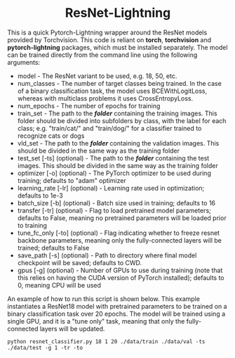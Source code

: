 <h1><center>ResNet-Lightning</center></h1> 

This is a quick Pytorch-Lightning wrapper around the ResNet models provided by Torchvision. This code is reliant on **torch**, **torchvision** and **pytorch-lightning** packages, which must be installed separately. The model can be trained directly from the command line using the following arguments:

* model - The ResNet variant to be used, e.g. 18, 50, etc.
* num_classes - The number of target classes being trained. In the case of a binary classification task, the model uses BCEWithLogitLoss, whereas with multiclass problems it uses CrossEntropyLoss.
* num_epochs - The number of epochs for training
* train_set - The path to the ***folder*** containing the training images. This folder should be divided into subfolders by class, with the label for each class; e.g. "train/cat/" and "train/dog/" for a classifier trained to recognize cats or dogs
* vld_set - The path to the ***folder*** containing the validation images. This should be divided in the same way as the training folder
* test_set [-ts] (optional) - The path to the ***folder*** containing the test images. This should be divided in the same way as the training folder
* optimizer [-o] (optional) - The PyTorch optimizer to be used during training; defaults to "adam" optimizer
* learning_rate [-lr] (optional) - Learning rate used in optimization; defaults to 1e-3
* batch_size [-b] (optional) - Batch size used in training; defaults to 16
* transfer [-tr] (optional) - Flag to load pretrained model parameters; defaults to False, meaning no pretrained parameters will be loaded prior to training
* tune_fc_only [-to] (optional) - Flag indicating whether to freeze resnet backbone parameters, meaning only the fully-connected layers will be trained; defaults to False
* save_path [-s] (optional) - Path to directory where final model checkpoint will be saved; defaults to CWD.
* gpus [-g] (optional) - Number of GPUs to use during training (note that this relies on having the CUDA version of PyTorch installed); defaults to 0, meaning CPU will be used

An example of how to run this script is shown below. This example instantiates a ResNet18 model with pretrained parameters to be trained on a binary classification task over 20 epochs. The model will be trained using a single GPU, and it is a "tune only" task, meaning that only the fully-connected layers will be updated.
```
python resnet_classifier.py 18 1 20 ./data/train ./data/val -ts ./data/test -g 1 -tr -to
```

